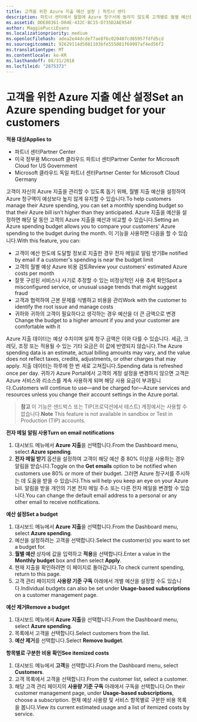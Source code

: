 ```yaml
---
title: 고객을 위한 Azure 지출 예산 설정 | 파트너 센터
description: 파트너 센터에서 월말에 Azure 청구서에 놀라지 않도록 고객별로 월별 예산을 설정할 수 있습니다.
ms.assetid: DDE80361-D04E-432C-BC15-D735D2AE954F
author: MaggiePucciEvans
ms.localizationpriority: medium
ms.openlocfilehash: adea2e44dcde77ae8f6c020407cd65957fdfd5cd
ms.sourcegitcommit: 92629114d5081103bfe555081f69997af4ed56f2
ms.translationtype: MT
ms.contentlocale: ko-KR
ms.lasthandoff: 08/31/2018
ms.locfileid: "2875373"
---
```

# <a name="set-an-azure-spending-budget-for-your-customers"></a><span data-ttu-id="727e9-103">고객을 위한 Azure 지출 예산 설정</span><span class="sxs-lookup"><span data-stu-id="727e9-103">Set an Azure spending budget for your customers</span></span>

**<span data-ttu-id="727e9-104">적용 대상</span><span class="sxs-lookup"><span data-stu-id="727e9-104">Applies to</span></span>**

-  <span data-ttu-id="727e9-105">파트너 센터</span><span class="sxs-lookup"><span data-stu-id="727e9-105">Partner Center</span></span>
-  <span data-ttu-id="727e9-106">미국 정부용 Microsoft 클라우드 파트너 센터</span><span class="sxs-lookup"><span data-stu-id="727e9-106">Partner Center for Microsoft Cloud for US Government</span></span>
-  <span data-ttu-id="727e9-107">Microsoft 클라우드 독일 파트너 센터</span><span class="sxs-lookup"><span data-stu-id="727e9-107">Partner Center for Microsoft Cloud Germany</span></span>

<span data-ttu-id="727e9-108">고객이 자신의 Azure 지출을 관리할 수 있도록 돕기 위해, 월별 지출 예산을 설정하여 Azure 청구액이 예상보다 높지 않게 유지할 수 있습니다.</span><span class="sxs-lookup"><span data-stu-id="727e9-108">To help customers manage their Azure spending, you can set a monthly spending budget so that their Azure bill isn’t higher than they anticipated.</span></span> <span data-ttu-id="727e9-109">Azure 지출을 예산을 설정하면 해당 달 동안 고객의 Azure 지출을 예산과 비교할 수 있습니다.</span><span class="sxs-lookup"><span data-stu-id="727e9-109">Setting an Azure spending budget allows you to compare your customers' Azure spending to the budget during the month.</span></span> <span data-ttu-id="727e9-110">이 기능을 사용하면 다음을 할 수 있습니다.</span><span class="sxs-lookup"><span data-stu-id="727e9-110">With this feature, you can:</span></span> 

-   <span data-ttu-id="727e9-111">고객이 예산 한도에 도달할 정보로 지출한 경우 전자 메일로 알림 받기</span><span class="sxs-lookup"><span data-stu-id="727e9-111">Be notified by email if a customer's spending is near the budget limit</span></span>
-   <span data-ttu-id="727e9-112">고객의 월별 예상 Azure 비용 검토</span><span class="sxs-lookup"><span data-stu-id="727e9-112">Review your customers’ estimated Azure costs per month</span></span>
-   <span data-ttu-id="727e9-113">잘못 구성된 서비스나 사기로 추정할 수 있는 비정상적인 사용 추세 확인</span><span class="sxs-lookup"><span data-stu-id="727e9-113">Spot a misconfigured service, or unusual usage trends that might suggest fraud</span></span>
-   <span data-ttu-id="727e9-114">고객과 협력하여 근본 문제를 식별하고 비용을 관리</span><span class="sxs-lookup"><span data-stu-id="727e9-114">Work with the customer to identify the root issue and manage costs</span></span>
-   <span data-ttu-id="727e9-115">귀하와 귀하의 고객이 필요하다고 생각하는 경우 예산을 더 큰 금액으로 변경</span><span class="sxs-lookup"><span data-stu-id="727e9-115">Change the budget to a higher amount if you and your customer are comfortable with it</span></span>

<span data-ttu-id="727e9-116">Azure 지출 데이터는 예상 수치이며 실제 청구 금액은 이와 다를 수 있습니다. 세금, 크레딧, 조정 또는 적용될 수 있는 기타 요금은 이 값에 반영되지 않습니다.</span><span class="sxs-lookup"><span data-stu-id="727e9-116">The Azure spending data is an estimate, actual billing amounts may vary, and the value does not reflect taxes, credits, adjustments, or other charges that may apply.</span></span> <span data-ttu-id="727e9-117">지출 데이터는 하루에 한 번 새로 고쳐집니다.</span><span class="sxs-lookup"><span data-stu-id="727e9-117">Spending data is refreshed once per day.</span></span> <span data-ttu-id="727e9-118">귀하가 Azure Portal에서 고객의 계정 설정을 변경하지 않으면 고객은 Azure 서비스와 리소스를 계속 사용하게 되며 해당 사용 요금이 부과됩니다.</span><span class="sxs-lookup"><span data-stu-id="727e9-118">Customers will continue to use—and be charged for—Azure services and resources unless you change their account settings in the Azure portal.</span></span> 

><span data-ttu-id="727e9-119">**참고** 이 기능은 샌드박스 또는 TIP(프로덕션에서 테스트) 계정에서는 사용할 수 없습니다.</span><span class="sxs-lookup"><span data-stu-id="727e9-119">**Note**   This feature is not available in sandbox or Test in Production (TIP) accounts.</span></span>

**<span data-ttu-id="727e9-120">전자 메일 알림 사용</span><span class="sxs-lookup"><span data-stu-id="727e9-120">Turn on email notifications</span></span>**
1.  <span data-ttu-id="727e9-121">대시보드 메뉴에서 **Azure 지출**을 선택합니다.</span><span class="sxs-lookup"><span data-stu-id="727e9-121">From the Dashboard menu, select **Azure spending**.</span></span>
2.  <span data-ttu-id="727e9-122">**전자 메일 받기** 옵션을 설정하여 고객이 해당 예산 중 80% 이상을 사용하는 경우 알림을 받습니다.</span><span class="sxs-lookup"><span data-stu-id="727e9-122">Toggle on the **Get emails** option to be notified when customers use 80% or more of their budget.</span></span> <span data-ttu-id="727e9-123">그러면 Azure 청구서를 주시하는 데 도움을 받을 수 있습니다.</span><span class="sxs-lookup"><span data-stu-id="727e9-123">This will help you keep an eye on your Azure bill.</span></span> <span data-ttu-id="727e9-124">알림을 받을 개인의 기본 전자 메일 주소 또는 다른 전자 메일을 변경할 수 있습니다.</span><span class="sxs-lookup"><span data-stu-id="727e9-124">You can change the default email address to a personal or any other email to receive notifications.</span></span>

**<span data-ttu-id="727e9-125">예산 설정</span><span class="sxs-lookup"><span data-stu-id="727e9-125">Set a budget</span></span>**
1.  <span data-ttu-id="727e9-126">대시보드 메뉴에서 **Azure 지출**을 선택합니다.</span><span class="sxs-lookup"><span data-stu-id="727e9-126">From the Dashboard menu, select **Azure spending**.</span></span>
2.  <span data-ttu-id="727e9-127">예산을 설정하려는 고객을 선택합니다.</span><span class="sxs-lookup"><span data-stu-id="727e9-127">Select the customer(s) you want to set a budget for.</span></span> 
3. <span data-ttu-id="727e9-128">**월별 예산** 상자에 값을 입력하고 **적용**을 선택합니다.</span><span class="sxs-lookup"><span data-stu-id="727e9-128">Enter a value in the **Monthly budget** box and then select **Apply**.</span></span>
4.  <span data-ttu-id="727e9-129">현재 지출을 확인하려면 이 페이지로 돌아갑니다.</span><span class="sxs-lookup"><span data-stu-id="727e9-129">To check current spending, return to this page.</span></span>
5.  <span data-ttu-id="727e9-130">고객 관리 페이지의 **사용량 기준 구독** 아래에서 개별 예산을 설정할 수도 있습니다.</span><span class="sxs-lookup"><span data-stu-id="727e9-130">Individual budgets can also be set under **Usage-based subscriptions** on a customer management page.</span></span>

**<span data-ttu-id="727e9-131">예산 제거</span><span class="sxs-lookup"><span data-stu-id="727e9-131">Remove a budget</span></span>**
1.  <span data-ttu-id="727e9-132">대시보드 메뉴에서 **Azure 지출**을 선택합니다.</span><span class="sxs-lookup"><span data-stu-id="727e9-132">From the Dashboard menu, select **Azure spending**.</span></span>
2.  <span data-ttu-id="727e9-133">목록에서 고객을 선택합니다.</span><span class="sxs-lookup"><span data-stu-id="727e9-133">Select customers from the list.</span></span>
3.  <span data-ttu-id="727e9-134">**예산 제거**를 선택합니다.</span><span class="sxs-lookup"><span data-stu-id="727e9-134">Select **Remove budget**.</span></span>

**<span data-ttu-id="727e9-135">항목별로 구분한 비용 확인</span><span class="sxs-lookup"><span data-stu-id="727e9-135">See itemized costs</span></span>**
1.  <span data-ttu-id="727e9-136">대시보드 메뉴에서 **고객**을 선택합니다.</span><span class="sxs-lookup"><span data-stu-id="727e9-136">From the Dashboard menu, select **Customers**.</span></span>
2.  <span data-ttu-id="727e9-137">고객 목록에서 고객을 선택합니다.</span><span class="sxs-lookup"><span data-stu-id="727e9-137">From the customer list, select a customer.</span></span>
3.  <span data-ttu-id="727e9-138">해당 고객 관리 페이지의 **사용량 기준 구독** 아래에서 구독을 선택합니다.</span><span class="sxs-lookup"><span data-stu-id="727e9-138">On their customer management page, under **Usage-based subscriptions**, choose a subscription.</span></span> <span data-ttu-id="727e9-139">현재 예상 사용량 및 서비스 항목별로 구분한 비용 목록을 봅니다.</span><span class="sxs-lookup"><span data-stu-id="727e9-139">View its current estimated usage and a list of itemized costs by service.</span></span>


 

 



